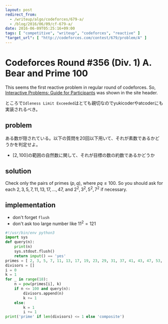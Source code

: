```yaml
---
layout: post
redirect_from:
  - /writeup/algo/codeforces/679-a/
  - /blog/2016/06/09/cf-679-a/
date: 2016-06-09T05:25:16+09:00
tags: [ "competitive", "writeup", "codeforces", "reactive" ]
"target_url": [ "http://codeforces.com/contest/679/problem/A" ]
---
```


# Codeforces Round #356 (Div. 1) A. Bear and Prime 100

This seems the first reactive problem in regular round of codeforces.
So, [Interactive Problems: Guide for Participants](http://codeforces.com/blog/entry/45307) was shown in the site header.

ところで`Idleness Limit Exceeded`はとても親切なのでyukicoderやatcoderにも実装されるべき。

## problem

ある数が隠されている。以下の質問を$20$回以下用いて、それが素数であるかどうかを判定せよ。

-   $[2,100]$の範囲の自然数に関して、それが目標の数の約数であるかどうか

## solution

Check only the pairs of primes $(p, q)$, where $pq \le 100$.
So you should ask for each $2,3,5,7,11,13,17,\dots,47$, and $2^2, 3^2, 5^2, 7^2$ if necessary.

## implementation

-   don't forget `flush`
-   don't ask too large number like $11^2 = 121$

``` python
#!/usr/bin/env python3
import sys
def query(n):
    print(n)
    sys.stdout.flush()
    return input() == 'yes'
primes = [ 2, 3, 5, 7, 11, 13, 17, 19, 23, 29, 31, 37, 41, 43, 47, 53, 59, 61, 67, 71, 73, 79, 83, 89, 97 ]
divisors = []
i = 0
k = 1
for _ in range(18):
    n = pow(primes[i], k)
    if n <= 100 and query(n):
        divisors.append(n)
        k += 1
    else:
        k = 1
        i += 1
print('prime' if len(divisors) <= 1 else 'composite')
```

